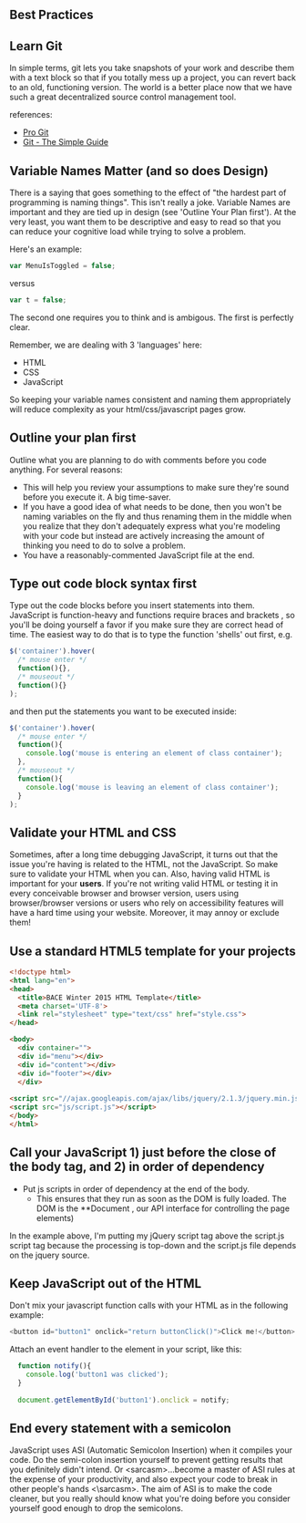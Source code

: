 ## Best Practices

## Learn Git

In simple terms, git lets you take snapshots of your work and describe them with a text block so that if you totally mess up a project, you can revert back to an old, functioning version.  The world is a better place now that we have such a great decentralized source control management tool.

references: 
+ [Pro Git](http://git-scm.com/book/en/v2)
+ [Git - The Simple Guide](http://rogerdudler.github.io/git-guide/)
## Variable Names Matter (and so does Design)

There is a saying that goes something to the effect of "the hardest part of programming is naming things".
This isn't really a joke.  Variable Names are important and they are tied up in design (see 'Outline Your Plan first').  At the very least, you want them to be descriptive and easy to read so that you can reduce your cognitive load while trying to solve a problem. 

Here's an example:

```js
var MenuIsToggled = false;
```
versus 
```js
var t = false;
```

The second one requires you to think and is ambigous. The first is perfectly clear.

Remember, we are dealing with 3 'languages' here:

+ HTML
+ CSS
+ JavaScript

So keeping your variable names consistent and naming them appropriately will reduce complexity as your html/css/javascript pages grow.

## Outline your plan first

Outline what you are planning to do with comments before you code anything.  For several reasons: 
+ This will help you review your assumptions to make sure they're sound before you execute it.  A big time-saver.
+ If you have a good idea of what needs to be done, then you won't be naming variables on the fly and thus renaming them in the middle when you realize that they don't adequately express what you're modeling with your code but instead are actively increasing the amount of thinking you need to do to solve a problem.
+ You have a reasonably-commented JavaScript file at the end.


## Type out code block syntax first

Type out the code blocks before you insert statements into them. JavaScript is function-heavy and functions require braces and brackets , so you'll be doing yourself a favor if you make sure they are correct head of time.  The easiest way to do that is to type the function 'shells' out first, e.g.

```javascript
$('container').hover( 
  /* mouse enter */
  function(){},
  /* mouseout */
  function(){}
);

```

and then put the statements you want to be executed inside:

```javascript
$('container').hover( 
  /* mouse enter */
  function(){
    console.log('mouse is entering an element of class container');
  },
  /* mouseout */
  function(){
    console.log('mouse is leaving an element of class container');
  }
);

```
## Validate your HTML and CSS 

Sometimes, after a long time debugging JavaScript, it turns out that the issue you're having is related to the HTML, not the JavaScript.  So make sure to validate your HTML when you can.  Also, having valid HTML is important for your **users**. If you're not writing valid HTML or testing it in every conceivable browser and browser version, users using browser/browser versions or users who rely on accessibility features will have a hard time using your website.  Moreover, it may annoy or exclude them!

## Use a standard HTML5 template for your projects


```html
<!doctype html>
<html lang="en">
<head>
  <title>BACE Winter 2015 HTML Template</title>
  <meta charset='UTF-8'>
  <link rel="stylesheet" type="text/css" href="style.css">
</head>

<body>
  <div container="">
  <div id="menu"></div>
  <div id="content"></div>
  <div id="footer"></div>
  </div>
  
<script src="//ajax.googleapis.com/ajax/libs/jquery/2.1.3/jquery.min.js"></script>
<script src="js/script.js"></script>
</body>
</html>

```

## Call your JavaScript 1) just before the close of the body tag, and 2) in order of dependency

+ Put js scripts in order of dependency at the end of the body. 
  + This ensures that they run as soon as the DOM is fully loaded. The DOM is the **Document , our API interface for controlling the page elements) 

In the example above, I'm putting my jQuery script tag above the script.js script tag because the processing is top-down and the script.js file depends on the jquery source.

## Keep JavaScript out of the HTML

Don't mix your javascript function calls with your HTML as in the following example:
```javascript
<button id="button1" onclick="return buttonClick()">Click me!</button>
```
Attach an event handler to the element in your script, like this:

```javascript
  function notify(){
    console.log('button1 was clicked');
  }
  
  document.getElementById('button1').onclick = notify;
```

## End every statement with a semicolon

JavaScript uses ASI (Automatic Semicolon Insertion) when it compiles your code.  Do the semi-colon insertion yourself to prevent getting results that you definitely didn't intend. Or \<sarcasm\>...become a master of ASI rules at the expense of your productivity, and also expect your code to break in other people's hands \<\\sarcasm\>.  The aim of ASI is to make the code cleaner, but you really should know what you're doing before you consider yourself good enough to drop the semicolons.
